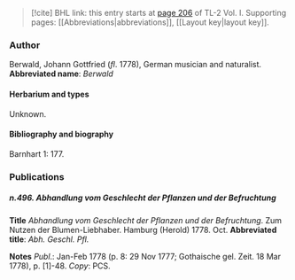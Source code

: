 > [!cite] BHL link: this entry starts at [page 206](https://www.biodiversitylibrary.org/page/33120337) of TL-2 Vol. I.
> Supporting pages: [[Abbreviations|abbreviations]], [[Layout key|layout key]].

### Author

Berwald, Johann Gottfried (*fl*. 1778), German musician and naturalist. 
**Abbreviated name**: *Berwald*

#### Herbarium and types

Unknown.

#### Bibliography and biography

Barnhart 1: 177.

### Publications

##### n.496. Abhandlung vom Geschlecht der Pflanzen und der Befruchtung

**Title**
*Abhandlung vom Geschlecht der Pflanzen und der Befruchtung*. Zum Nutzen der Blumen-Liebhaber. Hamburg (Herold) 1778. Oct.
**Abbreviated title**: *Abh. Geschl. Pfl.*

**Notes**
*Publ*.: Jan-Feb 1778 (p. 8: 29 Nov 1777; Gothaische gel. Zeit. 18 Mar 1778), p. \[1\]-48.
*Copy*: PCS.


